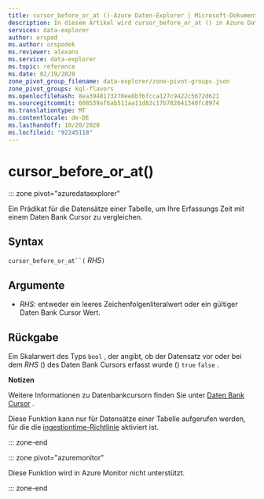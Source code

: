 ```yaml
---
title: cursor_before_or_at ()-Azure Daten-Explorer | Microsoft-Dokumentation
description: In diesem Artikel wird cursor_before_or_at () in Azure Daten-Explorer beschrieben.
services: data-explorer
author: orspod
ms.author: orspodek
ms.reviewer: alexans
ms.service: data-explorer
ms.topic: reference
ms.date: 02/19/2020
zone_pivot_group_filename: data-explorer/zone-pivot-groups.json
zone_pivot_groups: kql-flavors
ms.openlocfilehash: 8ea3948173270ee8bf6fcca127c9422c5672d621
ms.sourcegitcommit: 608539af6ab511aa11d82c17b782641340fc8974
ms.translationtype: MT
ms.contentlocale: de-DE
ms.lasthandoff: 10/20/2020
ms.locfileid: "92245118"
---
```

# <a name="cursor_before_or_at"></a>cursor_before_or_at()

::: zone pivot="azuredataexplorer"

Ein Prädikat für die Datensätze einer Tabelle, um Ihre Erfassungs Zeit mit einem Daten Bank Cursor zu vergleichen.

## <a name="syntax"></a>Syntax

`cursor_before_or_at``(` *RHS*`)`

## <a name="arguments"></a>Argumente

* *RHS*: entweder ein leeres Zeichenfolgenliteralwert oder ein gültiger Daten Bank Cursor Wert.

## <a name="returns"></a>Rückgabe

Ein Skalarwert des Typs `bool` , der angibt, ob der Datensatz vor oder bei dem *RHS* () des Daten Bank Cursors erfasst wurde () `true` `false` .

**Notizen**

Weitere Informationen zu Datenbankcursorn finden Sie unter [Daten Bank Cursor](../management/databasecursor.md) .

Diese Funktion kann nur für Datensätze einer Tabelle aufgerufen werden, für die die [ingestiontime-Richtlinie](../management/ingestiontimepolicy.md) aktiviert ist.

::: zone-end

::: zone pivot="azuremonitor"

Diese Funktion wird in Azure Monitor nicht unterstützt.

::: zone-end
